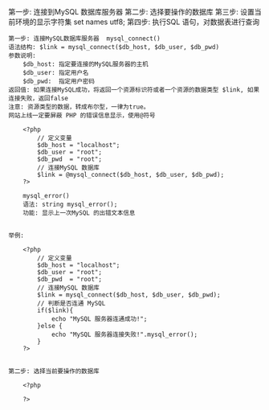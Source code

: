 第一步: 连接到MySQL 数据库服务器
第二步: 选择要操作的数据库
第三步: 设置当前环境的显示字符集
        set names utf8;
第四步: 执行SQL 语句，对数据表进行查询


    第一步: 连接MySQL数据库服务器  mysql_connect()
    语法结构: $link = mysql_connect($db_host, $db_user, $db_pwd)
    参数说明:
        $db_host: 指定要连接的MySQL服务器的主机
        $db_user: 指定用户名
        $db_pwd:  指定用户密码
    返回值: 如果连接MySQL成功，将返回一个资源标识符或者一个资源的数据类型 $link, 如果连接失败，返回false
    注意: 资源类型的数据，转成布尔型，一律为true。
    网站上线一定要屏蔽 PHP 的错误信息显示，使用@符号
    
        <?php
            // 定义变量
            $db_host = "localhost";
            $db_user = "root";
            $db_pwd  = "root";
            // 连接MySQL 数据库
            $link = @mysql_connect($db_host, $db_user, $db_pwd);
        ?>
        
        mysql_error() 
        语法: string mysql_error();
        功能: 显示上一次MySQL 的出错文本信息
        
    
    举例:
    
        <?php
            // 定义变量
            $db_host = "localhost";
            $db_user = "root";
            $db_pwd  = "root";
            // 连接MySQL 数据库
            $link = mysql_connect($db_host, $db_user, $db_pwd);
            // 判断是否连通 MySQL
            if($link){
                echo "MySQL 服务器连通成功!";
            }else {
                echo "MySQL 服务器连接失败!".mysql_error();
            }
        ?>
    
    
    第二步: 选择当前要操作的数据库
        
        <?php
            
        ?>
    
    
    
    
    
    
    
    
    
    
    
    
    
    
    
    
    
    
    
    
    
    
